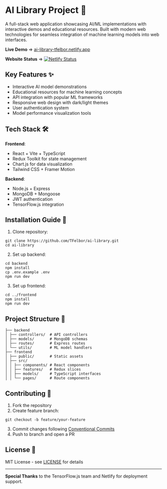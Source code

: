 # AI Library Project 🤖

A full-stack web application showcasing AI/ML implementations with interactive demos and educational resources. Built with modern web technologies for seamless integration of machine learning models into web interfaces.

**Live Demo** => [ai-library-tfelbor.netlify.app](https://ai-library-tfelbor.netlify.app/)  

**Website Status** => [![Netlify Status](https://api.netlify.com/api/v1/badges/85620708-e5b8-491e-992a-1c473fd7cb92/deploy-status)](https://app.netlify.com/sites/ai-library-tfelbor/deploys)

## Key Features ✨
- Interactive AI model demonstrations
- Educational resources for machine learning concepts
- API integration with popular ML frameworks
- Responsive web design with dark/light themes
- User authentication system
- Model performance visualization tools

## Tech Stack 🛠️
**Frontend**:
- React + Vite + TypeScript
- Redux Toolkit for state management
- Chart.js for data visualization
- Tailwind CSS + Framer Motion

**Backend**:
- Node.js + Express
- MongoDB + Mongoose
- JWT authentication
- TensorFlow.js integration

## Installation Guide 🚀
1. Clone repository:

```
git clone https://github.com/TFelbor/ai-library.git
cd ai-library
```

2. Set up backend:

```
cd backend
npm install
cp .env.example .env
npm run dev
```

3. Set up frontend:

```
cd ../frontend
npm install
npm run dev
```

## Project Structure 📂

```
├── backend
│ ├── controllers/  # API controllers
│ ├── models/       # MongoDB schemas
│ ├── routes/       # Express routes
│ └── utils/        # ML model handlers
├── frontend
│ ├── public/       # Static assets
│ ├── src/
│ │ ├── components/ # React components
│ │ ├── features/   # Redux slices
│ │ ├── models/     # TypeScript interfaces
│ │ └── pages/      # Route components
```

## Contributing 🤝
1. Fork the repository
2. Create feature branch:

```
git checkout -b feature/your-feature
```

3. Commit changes following [Conventional Commits](https://www.conventionalcommits.org/)
4. Push to branch and open a PR

## License 📄
MIT License - see [LICENSE](https://github.com/TFelbor/ai-library/blob/main/LICENSE) for details

---

**Special Thanks** to the TensorFlow.js team and Netlify for deployment support.
